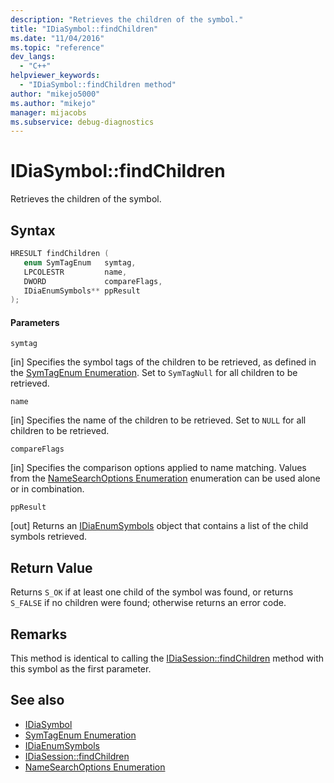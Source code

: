 ```yaml
---
description: "Retrieves the children of the symbol."
title: "IDiaSymbol::findChildren"
ms.date: "11/04/2016"
ms.topic: "reference"
dev_langs:
  - "C++"
helpviewer_keywords:
  - "IDiaSymbol::findChildren method"
author: "mikejo5000"
ms.author: "mikejo"
manager: mijacobs
ms.subservice: debug-diagnostics
---
```

# IDiaSymbol::findChildren

Retrieves the children of the symbol.

## Syntax

```C++
HRESULT findChildren ( 
   enum SymTagEnum   symtag,
   LPCOLESTR         name,
   DWORD             compareFlags,
   IDiaEnumSymbols** ppResult
);
```

#### Parameters
 `symtag`

[in] Specifies the symbol tags of the children to be retrieved, as defined in the [SymTagEnum Enumeration](../../debugger/debug-interface-access/symtagenum.md). Set to `SymTagNull` for all children to be retrieved.

 `name`

[in] Specifies the name of the children to be retrieved. Set to `NULL` for all children to be retrieved.

 `compareFlags`

[in] Specifies the comparison options applied to name matching. Values from the [NameSearchOptions Enumeration](../../debugger/debug-interface-access/namesearchoptions.md) enumeration can be used alone or in combination.

 `ppResult`

[out] Returns an [IDiaEnumSymbols](../../debugger/debug-interface-access/idiaenumsymbols.md) object that contains a list of the child symbols retrieved.

## Return Value
 Returns `S_OK` if at least one child of the symbol was found, or returns `S_FALSE` if no children were found; otherwise returns an error code.

## Remarks
 This method is identical to calling the [IDiaSession::findChildren](../../debugger/debug-interface-access/idiasession-findchildren.md) method with this symbol as the first parameter.

## See also
- [IDiaSymbol](../../debugger/debug-interface-access/idiasymbol.md)
- [SymTagEnum Enumeration](../../debugger/debug-interface-access/symtagenum.md)
- [IDiaEnumSymbols](../../debugger/debug-interface-access/idiaenumsymbols.md)
- [IDiaSession::findChildren](../../debugger/debug-interface-access/idiasession-findchildren.md)
- [NameSearchOptions Enumeration](../../debugger/debug-interface-access/namesearchoptions.md)
